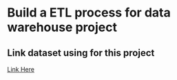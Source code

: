 # Build a ETL process for data warehouse project

## Link dataset using for this project
[Link Here](https://www.kaggle.com/datasets/bhanupratapbiswas/inventory-analysis-case-study)

